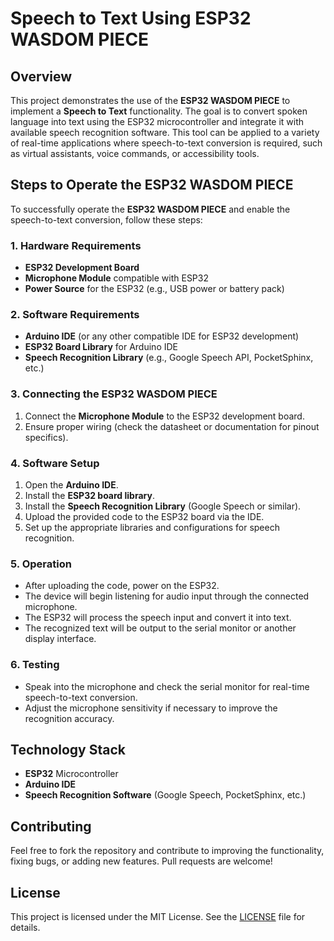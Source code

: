 # **Speech to Text Using ESP32 WASDOM PIECE**

## **Overview**
This project demonstrates the use of the **ESP32 WASDOM PIECE** to implement a **Speech to Text** functionality. The goal is to convert spoken language into text using the ESP32 microcontroller and integrate it with available speech recognition software. This tool can be applied to a variety of real-time applications where speech-to-text conversion is required, such as virtual assistants, voice commands, or accessibility tools.

## **Steps to Operate the ESP32 WASDOM PIECE**

To successfully operate the **ESP32 WASDOM PIECE** and enable the speech-to-text conversion, follow these steps:

### **1. Hardware Requirements**
- **ESP32 Development Board**
- **Microphone Module** compatible with ESP32
- **Power Source** for the ESP32 (e.g., USB power or battery pack)

### **2. Software Requirements**
- **Arduino IDE** (or any other compatible IDE for ESP32 development)
- **ESP32 Board Library** for Arduino IDE
- **Speech Recognition Library** (e.g., Google Speech API, PocketSphinx, etc.)

### **3. Connecting the ESP32 WASDOM PIECE**
1. Connect the **Microphone Module** to the ESP32 development board.
2. Ensure proper wiring (check the datasheet or documentation for pinout specifics).

### **4. Software Setup**
1. Open the **Arduino IDE**.
2. Install the **ESP32 board library**.
3. Install the **Speech Recognition Library** (Google Speech or similar).
4. Upload the provided code to the ESP32 board via the IDE.
5. Set up the appropriate libraries and configurations for speech recognition.

### **5. Operation**
- After uploading the code, power on the ESP32.
- The device will begin listening for audio input through the connected microphone.
- The ESP32 will process the speech input and convert it into text.
- The recognized text will be output to the serial monitor or another display interface.

### **6. Testing**
- Speak into the microphone and check the serial monitor for real-time speech-to-text conversion.
- Adjust the microphone sensitivity if necessary to improve the recognition accuracy.

## **Technology Stack**
- **ESP32** Microcontroller
- **Arduino IDE**
- **Speech Recognition Software** (Google Speech, PocketSphinx, etc.)

## **Contributing**
Feel free to fork the repository and contribute to improving the functionality, fixing bugs, or adding new features. Pull requests are welcome!

## **License**
This project is licensed under the MIT License. See the [LICENSE](LICENSE) file for details.
